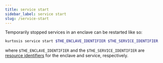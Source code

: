 ```yaml
---
title: service start
sidebar_label: service start
slug: /service-start
---
```


Temporarily stopped services in an enclave can be restarted like so:

```bash
kurtosis service start $THE_ENCLAVE_IDENTIFIER $THE_SERVICE_IDENTIFIER
```

where `$THE_ENCLAVE_IDENTIFIER` and the `$THE_SERVICE_IDENTIFIER` are [resource identifiers](../advanced-concepts/resource-identifier.md) for the enclave and service, respectively.
